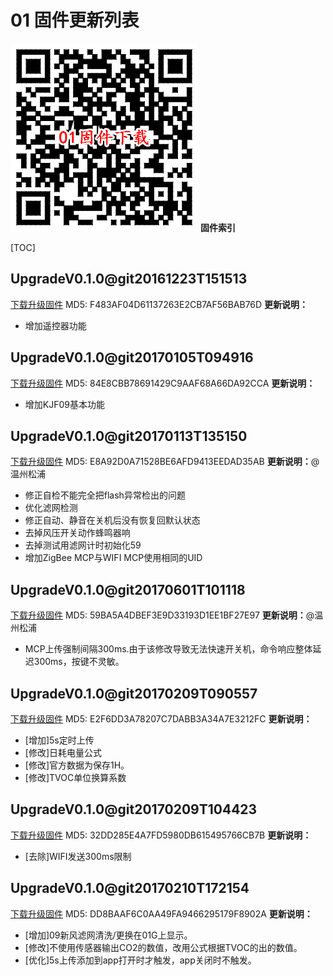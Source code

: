 # 01 固件更新列表
![固件下载地址二维码](QRCode.png)
**固件索引**

[TOC]

## UpgradeV0.1.0@git20161223T151513
 [下载升级固件](UpgradeV0.1.0@git20161223T151513.bin)
 MD5: F483AF04D61137263E2CB7AF56BAB76D
**更新说明：**
* 增加遥控器功能

## UpgradeV0.1.0@git20170105T094916
 [下载升级固件](UpgradeV0.1.0@git20170105T094916.bin)
 MD5: 84E8CBB78691429C9AAF68A66DA92CCA
**更新说明：**
* 增加KJF09基本功能

## UpgradeV0.1.0@git20170113T135150
 [下载升级固件](UpgradeV0.1.0@git20170113T135150.bin)
 MD5: E8A92D0A71528BE6AFD9413EEDAD35AB
**更新说明：**@温州松浦
* 修正自检不能完全把flash异常检出的问题
* 优化滤网检测
* 修正自动、静音在关机后没有恢复回默认状态
* 去掉风压开关动作蜂鸣器响
* 去掉测试用滤网计时初始化59
* 增加ZigBee MCP与WIFI MCP使用相同的UID

## UpgradeV0.1.0@git20170601T101118
 [下载升级固件](UpgradeV0.1.0@git20170601T101118.bin)
 MD5: 59BA5A4DBEF3E9D33193D1EE1BF27E97
**更新说明：**@温州松浦
* MCP上传强制间隔300ms.由于该修改导致无法快速开关机，命令响应整体延迟300ms，按键不灵敏。

## UpgradeV0.1.0@git20170209T090557
 [下载升级固件](UpgradeV0.1.0@git20170209T090557.bin)
 MD5: E2F6DD3A78207C7DABB3A34A7E3212FC
**更新说明：**
* [增加]5s定时上传
* [修改]日耗电量公式
* [修改]官方数据为保存1H。
* [修改]TVOC单位换算系数

## UpgradeV0.1.0@git20170209T104423
 [下载升级固件](UpgradeV0.1.0@git20170209T104423.bin)
 MD5: 32DD285E4A7FD5980DB615495766CB7B
**更新说明：**
* [去除]WIFI发送300ms限制

## UpgradeV0.1.0@git20170210T172154
 [下载升级固件](UpgradeV0.1.0@git20170210T172154.bin)
 MD5: DD8BAAF6C0AA49FA9466295179F8902A
**更新说明：**
* [增加]09新风滤网清洗/更换在01G上显示。
* [修改]不使用传感器输出CO2的数值，改用公式根据TVOC的出的数值。
* [优化]5s上传添加到app打开时才触发，app关闭时不触发。